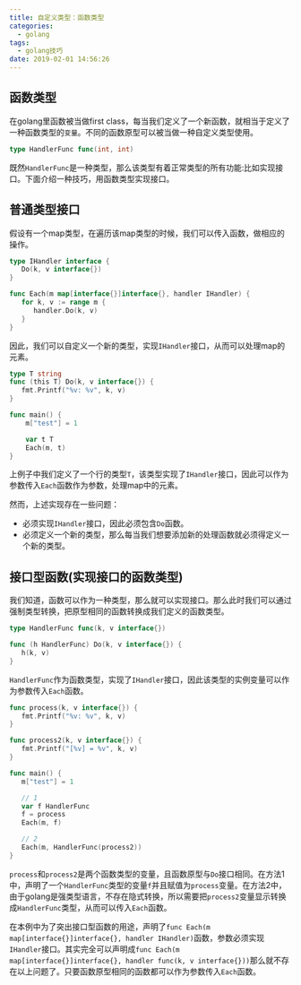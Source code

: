 ```yaml
---
title: 自定义类型：函数类型
categories:
  - golang
tags:
  - golang技巧
date: 2019-02-01 14:56:26
---
```





## 函数类型

在golang里函数被当做first class，每当我们定义了一个新函数，就相当于定义了一种函数类型的`变量`。不同的函数原型可以被当做一种自定义类型使用。

```go
type HandlerFunc func(int, int)
```

既然`HandlerFunc`是一种类型，那么该类型有着正常类型的所有功能:比如实现接口。下面介绍一种技巧，用函数类型实现接口。

<!-- more -->

## 普通类型接口

假设有一个map类型，在遍历该map类型的时候，我们可以传入函数，做相应的操作。

```go
type IHandler interface {
   Do(k, v interface{})
}

func Each(m map[interface{}]interface{}, handler IHandler) {
   for k, v := range m {
      handler.Do(k, v)
   }
}
```

因此，我们可以自定义一个新的类型，实现`IHandler`接口，从而可以处理map的元素。

```go
type T string
func (this T) Do(k, v interface{}) {
   fmt.Printf("%v: %v", k, v)
}

func main() {
	m["test"] = 1

	var t T
	Each(m, t)
}
```

上例子中我们定义了一个行的类型`T`，该类型实现了`IHandler`接口，因此可以作为参数传入`Each`函数作为参数，处理map中的元素。



然而，上述实现存在一些问题：

- 必须实现`IHandler`接口，因此必须包含`Do`函数。
- 必须定义一个新的类型，那么每当我们想要添加新的处理函数就必须得定义一个新的类型。



## 接口型函数(实现接口的函数类型)

我们知道，函数可以作为一种类型，那么就可以实现接口。那么此时我们可以通过强制类型转换，把原型相同的函数转换成我们定义的函数类型。

```go
type HandlerFunc func(k, v interface{})

func (h HandlerFunc) Do(k, v interface{}) {
   h(k, v)
}
```

`HandlerFunc`作为函数类型，实现了`IHandler`接口，因此该类型的实例变量可以作为参数传入`Each`函数。

```go
func process(k, v interface{}) {
   fmt.Printf("%v: %v", k, v)
}

func process2(k, v interface{}) {
   fmt.Printf("[%v] = %v", k, v)
}

func main() {
   m["test"] = 1

   // 1
   var f HandlerFunc
   f = process
   Each(m, f)

   // 2
   Each(m, HandlerFunc(process2))
}
```

`process`和`process2`是两个函数类型的变量，且函数原型与`Do`接口相同。在方法1中，声明了一个`HandlerFunc`类型的变量`f`并且赋值为`process`变量。在方法2中，由于golang是强类型语言，不存在隐式转换，所以需要把`process2`变量显示转换成`HandlerFunc`类型，从而可以传入`Each`函数。



在本例中为了突出接口型函数的用途，声明了`func Each(m map[interface{}]interface{}, handler IHandler)`函数，参数必须实现`IHandler`接口。其实完全可以声明成`func Each(m map[interface{}]interface{}, handler func(k, v interface{}))`那么就不存在以上问题了。只要函数原型相同的函数都可以作为参数传入`Each`函数。